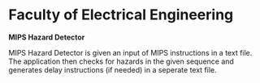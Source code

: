 # Faculty of Electrical Engineering
**MIPS Hazard Detector**

MIPS Hazard Detector is given an input of MIPS instructions in a text file. The application then checks for hazards in the given sequence and generates delay instructions (if needed) in a seperate text file.
